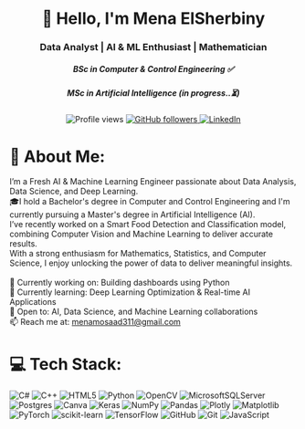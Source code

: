 <h1 align="center">👋 Hello, I'm Mena ElSherbiny</h1>

<h3 align="center">Data Analyst | AI & ML Enthusiast | Mathematician</h3>

<h5 align="center"> BSc in Computer & Control Engineering ✅</h5>
<h5 align="center"> MSc in Artificial Intelligence (in progress..⏳)</h5>

<p align="center">
  <img src="https://komarev.com/ghpvc/?username=MenaMosaadElSherbiny&label=Profile%20views&color=0e75b6&style=flat" alt="Profile views" />
  <a href="https://github.com/MenaMosaadElSherbiny?tab=followers">
    <img src="https://img.shields.io/github/followers/MenaMosaadElSherbiny?label=Followers&style=social" alt="GitHub followers" />
  </a>
  <a href="https://www.linkedin.com/in/mena-elsherbiny-828067375/">
    <img src="https://img.shields.io/badge/LinkedIn-Connect-blue?style=flat&logo=linkedin" alt="LinkedIn" />
  </a>
</p>


# 💫 About Me:
I’m a Fresh AI & Machine Learning Engineer passionate about Data Analysis, Data Science, and Deep Learning. 
<br>🎓I hold a Bachelor's degree in Computer and Control Engineering and I'm currently pursuing a Master's degree in Artificial Intelligence (AI).
<br>I’ve recently worked on a Smart Food Detection and Classification model, combining Computer Vision and Machine Learning to deliver accurate results.  <br>With a strong enthusiasm for Mathematics, Statistics, and Computer Science, I enjoy unlocking the power of data to deliver meaningful insights.<br><br>🔭 Currently working on: Building dashboards using Python  <br>🌱 Currently learning: Deep Learning Optimization & Real-time AI Applications  <br>💼 Open to: AI, Data Science, and Machine Learning collaborations  <br>📫 Reach me at: menamosaad311@gmail.com<br>


# 💻 Tech Stack:
![C#](https://img.shields.io/badge/c%23-%23239120.svg?style=for-the-badge&logo=csharp&logoColor=white) ![C++](https://img.shields.io/badge/c++-%2300599C.svg?style=for-the-badge&logo=c%2B%2B&logoColor=white) ![HTML5](https://img.shields.io/badge/html5-%23E34F26.svg?style=for-the-badge&logo=html5&logoColor=white) ![Python](https://img.shields.io/badge/python-3670A0?style=for-the-badge&logo=python&logoColor=ffdd54) ![OpenCV](https://img.shields.io/badge/opencv-%23white.svg?style=for-the-badge&logo=opencv&logoColor=white) ![MicrosoftSQLServer](https://img.shields.io/badge/Microsoft%20SQL%20Server-CC2927?style=for-the-badge&logo=microsoft%20sql%20server&logoColor=white) ![Postgres](https://img.shields.io/badge/postgres-%23316192.svg?style=for-the-badge&logo=postgresql&logoColor=white) ![Canva](https://img.shields.io/badge/Canva-%2300C4CC.svg?style=for-the-badge&logo=Canva&logoColor=white) ![Keras](https://img.shields.io/badge/Keras-%23D00000.svg?style=for-the-badge&logo=Keras&logoColor=white) ![NumPy](https://img.shields.io/badge/numpy-%23013243.svg?style=for-the-badge&logo=numpy&logoColor=white) ![Pandas](https://img.shields.io/badge/pandas-%23150458.svg?style=for-the-badge&logo=pandas&logoColor=white) ![Plotly](https://img.shields.io/badge/Plotly-%233F4F75.svg?style=for-the-badge&logo=plotly&logoColor=white) ![Matplotlib](https://img.shields.io/badge/Matplotlib-%23ffffff.svg?style=for-the-badge&logo=Matplotlib&logoColor=black) ![PyTorch](https://img.shields.io/badge/PyTorch-%23EE4C2C.svg?style=for-the-badge&logo=PyTorch&logoColor=white) ![scikit-learn](https://img.shields.io/badge/scikit--learn-%23F7931E.svg?style=for-the-badge&logo=scikit-learn&logoColor=white) ![TensorFlow](https://img.shields.io/badge/TensorFlow-%23FF6F00.svg?style=for-the-badge&logo=TensorFlow&logoColor=white) ![GitHub](https://img.shields.io/badge/github-%23121011.svg?style=for-the-badge&logo=github&logoColor=white) ![Git](https://img.shields.io/badge/git-%23F05033.svg?style=for-the-badge&logo=git&logoColor=white) ![JavaScript](https://img.shields.io/badge/javascript-%23323330.svg?style=for-the-badge&logo=javascript&logoColor=%23F7DF1E)
